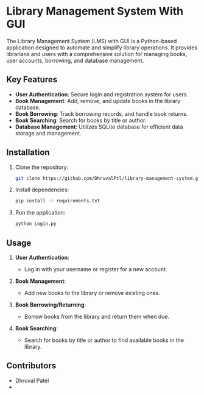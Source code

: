 # Library Management System With GUI

The Library Management System (LMS) with GUI is a Python-based application designed to automate and simplify library operations. It provides librarians and users with a comprehensive solution for managing books, user accounts, borrowing, and database management.

## Key Features

- **User Authentication**: Secure login and registration system for users.
- **Book Management**: Add, remove, and update books in the library database.
- **Book Borrowing**: Track borrowing records, and handle book returns.
- **Book Searching**: Search for books by title or author.
- **Database Management**: Utilizes SQLite database for efficient data storage and management.

## Installation

1. Clone the repository:

    ```bash
    git clone https://github.com/DhruvalPtl/library-management-system.git
    ```

2. Install dependencies:

    ```bash
    pip install -r requirements.txt
    ```

3. Run the application:

    ```bash
    python Login.py
    ```

## Usage

1. **User Authentication**:
   - Log in with your username or register for a new account.

2. **Book Management**:
   - Add new books to the library or remove existing ones.

3. **Book Borrowing/Returning**:
   - Borrow books from the library and return them when due.

4. **Book Searching**:
   - Search for books by title or author to find available books in the library.

## Contributors

- Dhruval Patel
- 
